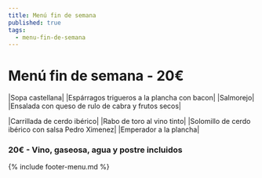 ```yaml
---
title: Menú fin de semana
published: true
tags:
  - menu-fin-de-semana
---
```


# Menú fin de semana - 20€

|Sopa castellana|
|Espárragos trigueros a la plancha con bacon|
|Salmorejo|
|Ensalada con queso de rulo de cabra y frutos secos|

|Carrillada de cerdo ibérico|
|Rabo de toro al vino tinto|
|Solomillo de cerdo ibérico con salsa Pedro Ximenez|
|Emperador a la plancha|


### 20€ - Vino, gaseosa, agua y postre incluidos


{% include footer-menu.md %}
